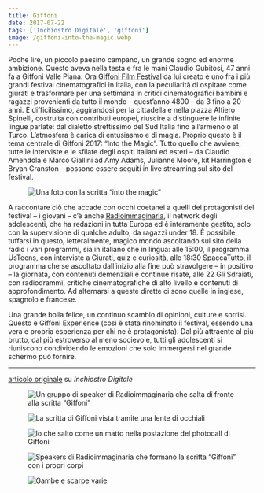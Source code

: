 ```yaml
---
title: Giffoni
date: 2017-07-22
tags: ['Inchiostro Digitale', 'giffoni']
image: /giffoni-into-the-magic.webp
---
```

Poche lire, un piccolo paesino campano, un grande sogno ed enorme ambizione. Questo aveva nella testa e fra le mani Claudio Gubitosi, 47 anni fa a Giffoni Valle Piana. Ora [Giffoni Film Festival](http://www.giffonifilmfestival.it/ 'sito web ufficiale di Giffoni Film Festival') da lui creato è uno fra i più grandi festival cinematografici in Italia, con la peculiarità di ospitare come giurati e trasformare per una settimana in critici cinematografici bambini e ragazzi provenienti da tutto il mondo – quest’anno 4800 – da 3 fino a 20 anni. È difficilissimo, aggirandosi per la cittadella e nella piazza Altiero Spinelli, costruita con contributi europei, riuscire a distinguere le infinite lingue parlate: dal dialetto strettissimo del Sud Italia fino all’armeno o al Turco. L’atmosfera è carica di entusiasmo e di magia. Proprio questo è il tema centrale di Giffoni 2017: “Into the Magic”. Tutto quello che avviene, tutte le interviste e le sfilate degli ospiti italiani ed esteri – da Claudio Amendola e Marco Giallini ad Amy Adams, Julianne Moore, kit Harrington e Bryan Cranston – possono essere seguiti in live streaming sul sito del festival.

<figure>
	<img src='{{ image }}' alt='Una foto con la scritta “into the magic”' class='u-photo'>
</figure>

A raccontare ciò che accade con occhi coetanei a quelli dei protagonisti del festival – i giovani – c’è anche [Radioimmaginaria](https://radioimmaginaria.it 'Radioimmaginaria'), il network degli adolescenti, che ha redazioni in tutta Europa ed è interamente gestito, solo con la supervisione di qualche adulto, da ragazzi under 18. È possibile tuffarsi in questo, letteralmente, magico mondo ascoltando sul sito della radio i vari programmi, sia in italiano che in lingua: alle 15:00, il programma UsTeens, con interviste a Giurati, quiz e curiosità, alle 18:30 SpaccaTutto, il programma che se ascoltato dall’inizio alla fine può stravolgere – in positivo – la giornata, con contenuti demenziali e continue risate, alle 22 Gli Sdraiati, con radiodrammi, critiche cinematografiche di alto livello e contenuti di approfondimento. Ad alternarsi a queste dirette ci sono quelle in inglese, spagnolo e francese.

Una grande bolla felice, un continuo scambio di opinioni, culture e sorrisi. Questo è Giffoni Experience (così è stata rinominato il festival, essendo una vera e propria esperienza per chi ne è protagonista). Dal più attraente al più brutto, dal più estroverso al meno socievole, tutti gli adolescenti si riuniscono condividendo le emozioni che solo immergersi nel grande schermo può fornire.

---

<a href='https://web.archive.org/web/20200428134502/https://www.rivieratime.news/lentusiasmo-la-magia-del-giffoni-film-festival/'  target='_blank'>articolo originale</a> su _Inchiostro Digitale_

<figure>
	<img src='https://live.staticflickr.com/4482/36802541534_c53c3835c9_6k.jpg' alt='Un gruppo di speaker di Radioimmaginaria che salta di fronte alla scritta “Giffoni”'>
</figure>
<figure>
	<img src='https://live.staticflickr.com/876/41347107772_117bbe1b10_6k.jpg' alt='La scritta di Giffoni vista tramite una lente di occhiali'>
</figure>
<figure>
	<img src='https://live.staticflickr.com/870/41347355172_3276540d96_6k.jpg' alt='Io che salto come un matto nella postazione del photocall di Giffoni'>
</figure>
<figure>
	<img src='https://live.staticflickr.com/871/40675844014_194a3d51f0_6k.jpg' alt='Speakers di Radioimmaginaria che formano la scritta “Giffoni” con i propri corpi'>
</figure>
<figure>
	<img src='https://live.staticflickr.com/4485/37255814190_7757779b27_6k.jpg' alt='Gambe e scarpe varie'>
</figure>
